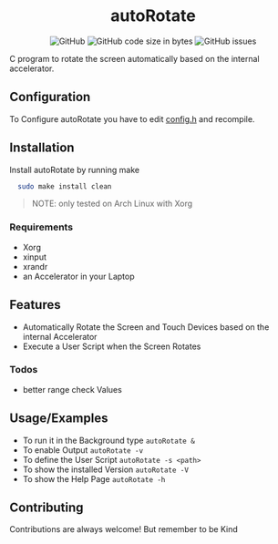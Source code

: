 
<h1 align="center">autoRotate</h1>
<p align="center">
  <img alt="GitHub" src="https://img.shields.io/github/license/Jxstxs/autoRotate?style=flat-square">
  <img alt="GitHub code size in bytes" src="https://img.shields.io/github/languages/code-size/Jxstxs/autoRotate?style=flat-square">
  <img alt="GitHub issues" src="https://img.shields.io/github/issues/Jxstxs/autoRotate?style=flat-square">
</p>

C program to rotate the screen automatically based on the internal accelerator.

## Configuration

To Configure autoRotate you have to edit [config.h](./config.h) and recompile.

## Installation

Install autoRotate by running make

```bash
  sudo make install clean
```

> NOTE: only tested on Arch Linux with Xorg

### Requirements

* Xorg
* xinput
* xrandr
* an Accelerator in your Laptop

## Features

- Automatically Rotate the Screen and Touch Devices based on the internal Accelerator
- Execute a User Script when the Screen Rotates

### Todos

- better range check Values

## Usage/Examples

- To run it in the Background type `autoRotate &`
- To enable Output `autoRotate -v`
- To define the User Script `autoRotate -s <path>`
- To show the installed Version `autoRotate -V`
- To show the Help Page `autoRotate -h`

## Contributing

Contributions are always welcome! But remember to be Kind

